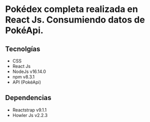 # Pokédex completa realizada en React Js. Consumiendo datos de PokéApi.

## Tecnolgías 
- CSS
- React Js
- NodeJs v16.14.0
- npm v8.3.1
- API (PokéApi)


## Dependencias

- Reactstrap v9.1.1
- Howler Js v2.2.3

